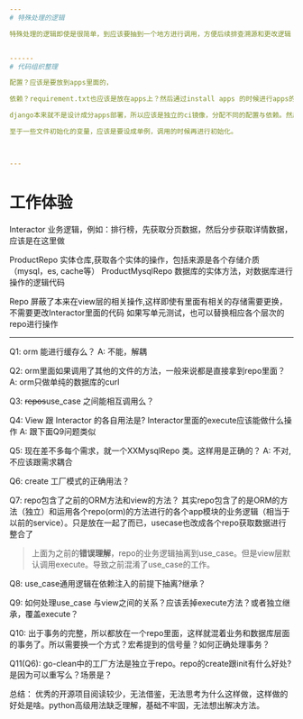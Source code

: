 ```yaml
---
# 特殊处理的逻辑

特殊处理的逻辑即使是很简单，到应该要抽到一个地方进行调用，方便后续排查溯源和更改逻辑


------
# 代码组织整理

配置？应该是要放到apps里面的，

依赖？requirement.txt也应该是放在apps上？然后通过install apps 的时候进行apps的依赖检查？

django本来就不是设计成分apps部署，所以应该是独立的ci镜像，分配不同的配置与依赖。然后各个app之间解耦。

至于一些文件初始化的变量，应该是要设成单例，调用的时候再进行初始化。



---
```

# 工作体验


Interactor  业务逻辑，例如：排行榜，先获取分页数据，然后分步获取详情数据，应该是在这里做

ProductRepo 实体仓库,获取各个实体的操作，包括来源是各个存储介质（mysql，es, cache等）
ProductMysqlRepo 数据库的实体方法，对数据库进行操作的逻辑代码

Repo 屏蔽了本来在view层的相关操作,这样即使有里面有相关的存储需要更换，不需要更改Interactor里面的代码
如果写单元测试，也可以替换相应各个层次的repo进行操作



---
Q1: orm 能进行缓存么？
A: 不能，解耦

Q2: orm里面如果调用了其他的文件的方法，一般来说都是直接拿到repo里面？
A: orm只做单纯的数据库的curl

Q3: ~~repos~~use_case 之间能相互调用么？

Q4: View 跟 Interactor 的各自用法是? Interactor里面的execute应该能做什么操作
A: 跟下面Q9问题类似

Q5: 现在差不多每个需求，就一个XXMysqlRepo 类。这样用是正确的？
A: 不对, 不应该跟需求耦合

Q6: create 工厂模式的正确用法？

Q7: repo包含了之前的ORM方法和view的方法？
其实repo包含了的是ORM的方法（独立）和运用各个repo(orm)的方法进行的各个app模块的业务逻辑（相当于以前的service）。只是放在一起了而已，usecase也改成各个repo获取数据进行整合了

> 上面为之前的**错误理解**，repo的业务逻辑抽离到use_case。但是view层默认调用execute。导致之前混淆了use_case的工作。

Q8: use_case通用逻辑在依赖注入的前提下抽离?继承？

Q9: 如何处理use_case 与view之间的关系？应该丢掉execute方法？或者独立继承，覆盖execute？

Q10: 出于事务的完整，所以都放在一个repo里面，这样就混着业务和数据库层面的事务了。所以需要换一个方式？宏希提到的信号量？如何正确处理事务？

Q11(Q6): go-clean中的工厂方法是独立于repo。repo的create跟init有什么好处?是因为可以重写么？场景是？

总结： 优秀的开源项目阅读较少，无法借鉴，无法思考为什么这样做，这样做的好处是啥。python高级用法缺乏理解，基础不牢固，无法想出解决方法。